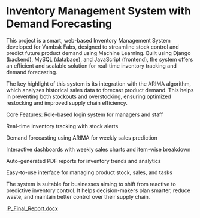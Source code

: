 # Inventory Management System with Demand Forecasting
This project is a smart, web-based Inventory Management System developed for Vambsk Fabs, designed to streamline stock control and predict future product demand using Machine Learning. Built using Django (backend), MySQL (database), and JavaScript (frontend), the system offers an efficient and scalable solution for real-time inventory tracking and demand forecasting.

The key highlight of this system is its integration with the ARIMA algorithm, which analyzes historical sales data to forecast product demand. This helps in preventing both stockouts and overstocking, ensuring optimized restocking and improved supply chain efficiency.

Core Features:
Role-based login system for managers and staff

Real-time inventory tracking with stock alerts

Demand forecasting using ARIMA for weekly sales prediction

Interactive dashboards with weekly sales charts and item-wise breakdown

Auto-generated PDF reports for inventory trends and analytics

Easy-to-use interface for managing product stock, sales, and tasks

The system is suitable for businesses aiming to shift from reactive to predictive inventory control. It helps decision-makers plan smarter, reduce waste, and maintain better control over their supply chain.

[IP_Final_Report.docx](https://github.com/user-attachments/files/20156482/IP_Final_Report.docx)
